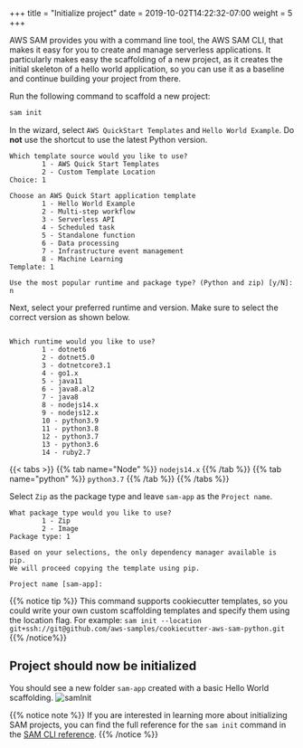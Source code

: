 +++
title = "Initialize project"
date = 2019-10-02T14:22:32-07:00
weight = 5
+++

AWS SAM provides you with a command line tool, the AWS SAM CLI, that makes it easy for you to create
and manage serverless applications. It particularly makes easy the scaffolding of a new project, as
it creates the initial skeleton of a hello world application, so you can use it as a baseline and
continue building your project from there.

Run the following command to scaffold a new project:

```bash
sam init
```

In the wizard, select `AWS QuickStart Templates` and `Hello World Example`. Do **not** use the
shortcut to use the latest Python version.

```text
Which template source would you like to use?
        1 - AWS Quick Start Templates
        2 - Custom Template Location
Choice: 1

Choose an AWS Quick Start application template
        1 - Hello World Example
        2 - Multi-step workflow
        3 - Serverless API
        4 - Scheduled task
        5 - Standalone function
        6 - Data processing
        7 - Infrastructure event management
        8 - Machine Learning
Template: 1

Use the most popular runtime and package type? (Python and zip) [y/N]: n
```

Next, select your preferred runtime and version. Make sure to select the correct version as shown below.

```text

Which runtime would you like to use?
        1 - dotnet6
        2 - dotnet5.0
        3 - dotnetcore3.1
        4 - go1.x
        5 - java11
        6 - java8.al2
        7 - java8
        8 - nodejs14.x
        9 - nodejs12.x
        10 - python3.9
        11 - python3.8
        12 - python3.7
        13 - python3.6
        14 - ruby2.7
```

{{< tabs >}}
{{% tab name="Node" %}}
`nodejs14.x`
{{% /tab %}}
{{% tab name="python" %}}
`python3.7`
{{% /tab %}}
{{% /tabs %}}

Select `Zip` as the package type and leave `sam-app` as the `Project name`.

```text
What package type would you like to use?
        1 - Zip
        2 - Image
Package type: 1

Based on your selections, the only dependency manager available is pip.
We will proceed copying the template using pip.

Project name [sam-app]:
```

{{% notice tip %}}
This command supports cookiecutter templates, so you could write your own custom scaffolding
templates and specify them using the location flag.
For example: `sam init --location git+ssh://git@github.com/aws-samples/cookiecutter-aws-sam-python.git`
{{% /notice%}}

## Project should now be initialized

You should see a new folder `sam-app` created with a basic Hello World scaffolding.
![samInit](/images/screenshot-sam-init-7.png)

{{% notice note %}}
If you are interested in learning more about initializing SAM projects, you can find the full
reference for the `sam init` command in the
[SAM CLI reference](https://docs.aws.amazon.com/serverless-application-model/latest/developerguide/sam-cli-command-reference-sam-init.html).
{{% /notice %}}
